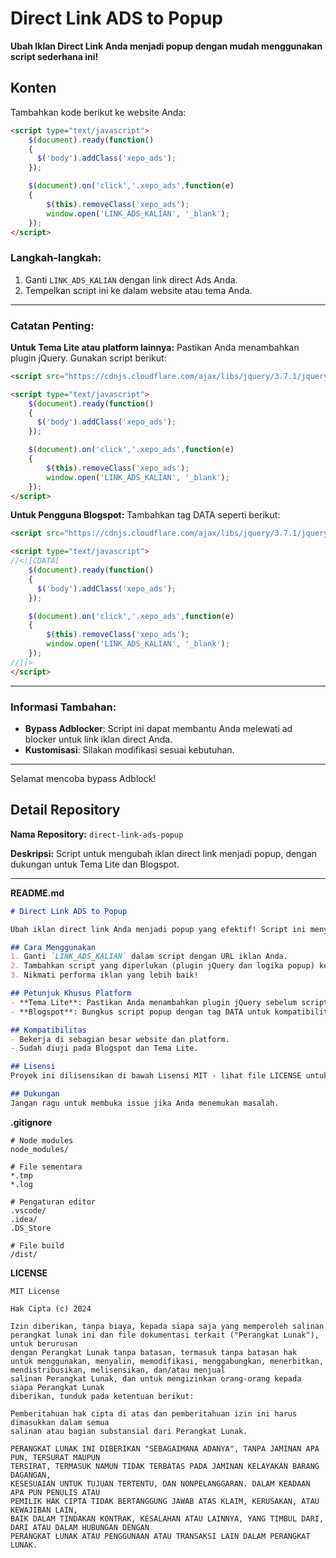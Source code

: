 # Direct Link ADS to Popup

**Ubah Iklan Direct Link Anda menjadi popup dengan mudah menggunakan script sederhana ini!**

## Konten

Tambahkan kode berikut ke website Anda:

```html
<script type="text/javascript">
	$(document).ready(function()
	{
	  $('body').addClass('xepo_ads');
	});

	$(document).on('click','.xepo_ads',function(e)
	{
	    $(this).removeClass('xepo_ads');
	    window.open('LINK_ADS_KALIAN', '_blank');
	});
</script>
```

### Langkah-langkah:
1. Ganti `LINK_ADS_KALIAN` dengan link direct Ads Anda.
2. Tempelkan script ini ke dalam website atau tema Anda.

---

### Catatan Penting:

**Untuk Tema Lite atau platform lainnya:**
Pastikan Anda menambahkan plugin jQuery. Gunakan script berikut:

```html
<script src="https://cdnjs.cloudflare.com/ajax/libs/jquery/3.7.1/jquery.min.js" integrity="sha512-v2CJ7UaYy4JwqLDIrZUI/4hqeoQieOmAZNXBeQyjo21dadnwR+8ZaIJVT8EE2iyI61OV8e6M8PP2/4hpQINQ/g==" crossorigin="anonymous" referrerpolicy="no-referrer"></script>

<script type="text/javascript">
	$(document).ready(function()
	{
	  $('body').addClass('xepo_ads');
	});

	$(document).on('click','.xepo_ads',function(e)
	{
	    $(this).removeClass('xepo_ads');
	    window.open('LINK_ADS_KALIAN', '_blank');
	});
</script>
```

**Untuk Pengguna Blogspot:**
Tambahkan tag DATA seperti berikut:

```html
<script src="https://cdnjs.cloudflare.com/ajax/libs/jquery/3.7.1/jquery.min.js" integrity="sha512-v2CJ7UaYy4JwqLDIrZUI/4hqeoQieOmAZNXBeQyjo21dadnwR+8ZaIJVT8EE2iyI61OV8e6M8PP2/4hpQINQ/g==" crossorigin="anonymous" referrerpolicy="no-referrer"></script>

<script type="text/javascript">
//<![CDATA[
	$(document).ready(function()
	{
	  $('body').addClass('xepo_ads');
	});

	$(document).on('click','.xepo_ads',function(e)
	{
	    $(this).removeClass('xepo_ads');
	    window.open('LINK_ADS_KALIAN', '_blank');
	});
//]]>
</script>
```

---

### Informasi Tambahan:
- **Bypass Adblocker**: Script ini dapat membantu Anda melewati ad blocker untuk link iklan direct Anda.
- **Kustomisasi**: Silakan modifikasi sesuai kebutuhan.

---

Selamat mencoba bypass Adblock!

## Detail Repository

**Nama Repository:** `direct-link-ads-popup`

**Deskripsi:** Script untuk mengubah iklan direct link menjadi popup, dengan dukungan untuk Tema Lite dan Blogspot.

---

**README.md**

```markdown
# Direct Link ADS to Popup

Ubah iklan direct link Anda menjadi popup yang efektif! Script ini menyediakan cara sederhana untuk meningkatkan strategi iklan Anda dengan melewati ad blocker dan menarik pengguna secara efektif.

## Cara Menggunakan
1. Ganti `LINK_ADS_KALIAN` dalam script dengan URL iklan Anda.
2. Tambahkan script yang diperlukan (plugin jQuery dan logika popup) ke platform Anda.
3. Nikmati performa iklan yang lebih baik!

## Petunjuk Khusus Platform
- **Tema Lite**: Pastikan Anda menambahkan plugin jQuery sebelum script popup.
- **Blogspot**: Bungkus script popup dengan tag DATA untuk kompatibilitas.

## Kompatibilitas
- Bekerja di sebagian besar website dan platform.
- Sudah diuji pada Blogspot dan Tema Lite.

## Lisensi
Proyek ini dilisensikan di bawah Lisensi MIT - lihat file LICENSE untuk detail.

## Dukungan
Jangan ragu untuk membuka issue jika Anda menemukan masalah.
```

**.gitignore**

```
# Node modules
node_modules/

# File sementara
*.tmp
*.log

# Pengaturan editor
.vscode/
.idea/
.DS_Store

# File build
/dist/
```

**LICENSE**

```plaintext
MIT License

Hak Cipta (c) 2024

Izin diberikan, tanpa biaya, kepada siapa saja yang memperoleh salinan
perangkat lunak ini dan file dokumentasi terkait ("Perangkat Lunak"), untuk berurusan
dengan Perangkat Lunak tanpa batasan, termasuk tanpa batasan hak
untuk menggunakan, menyalin, memodifikasi, menggabungkan, menerbitkan, mendistribusikan, melisensikan, dan/atau menjual
salinan Perangkat Lunak, dan untuk mengizinkan orang-orang kepada siapa Perangkat Lunak
diberikan, tunduk pada ketentuan berikut:

Pemberitahuan hak cipta di atas dan pemberitahuan izin ini harus dimasukkan dalam semua
salinan atau bagian substansial dari Perangkat Lunak.

PERANGKAT LUNAK INI DIBERIKAN "SEBAGAIMANA ADANYA", TANPA JAMINAN APA PUN, TERSURAT MAUPUN
TERSIRAT, TERMASUK NAMUN TIDAK TERBATAS PADA JAMINAN KELAYAKAN BARANG DAGANGAN,
KESESUAIAN UNTUK TUJUAN TERTENTU, DAN NONPELANGGARAN. DALAM KEADAAN APA PUN PENULIS ATAU
PEMILIK HAK CIPTA TIDAK BERTANGGUNG JAWAB ATAS KLAIM, KERUSAKAN, ATAU KEWAJIBAN LAIN,
BAIK DALAM TINDAKAN KONTRAK, KESALAHAN ATAU LAINNYA, YANG TIMBUL DARI, DARI ATAU DALAM HUBUNGAN DENGAN
PERANGKAT LUNAK ATAU PENGGUNAAN ATAU TRANSAKSI LAIN DALAM PERANGKAT LUNAK.
```
